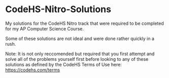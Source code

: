 # CodeHS-Nitro-Solutions
My solutions for the CodeHS Nitro track that were required to be completed for my AP Computer Science Course. 

Some of these solutions are not ideal and were done rather quickly in a rush.

Note: It is not only reccomended but required that you first attempt and solve all of the problems yourself first before looking to any of these solutions as defined by the CodeHS Terms of Use here: https://codehs.com/terms
